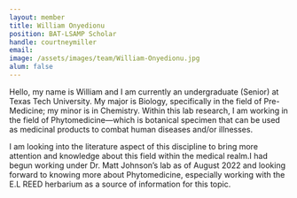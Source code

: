 ```yaml
---
layout: member
title: William Onyedionu
position: BAT-LSAMP Scholar
handle: courtneymiller
email: 
image: /assets/images/team/William-Onyedionu.jpg
alum: false
---
```


Hello, my name is William and I am currently an undergraduate (Senior) at Texas Tech University. My major is Biology, specifically in the field of Pre-Medicine; my minor is in Chemistry. Within this lab research, I am working in the field of Phytomedicine—which is botanical specimen that can be used as medicinal products to combat human diseases and/or illnesses. 

I am looking into the literature aspect of this discipline to bring more attention and knowledge about this field within the medical realm.I had begun working under Dr. Matt Johnson’s lab as of August 2022 and looking forward to knowing more about Phytomedicine, especially working with the E.L REED herbarium as a source of information for this topic.

